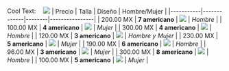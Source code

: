 <a href="http://cooltext.com" target="_top"><img src="https://cooltext.com/images/ct_pixel.gif" width="80" height="15" alt="Cool Text: Logo and Graphics Generator" border="0" /></a>
![](http://r53.cooltext.com/rendered/cooltext282792427143477.png)
| Precio  | Talla       | Diseño | Hombre/Mujer   |
|-----------|-------------|--------|----------------|
| 200.00 MX | **7 americano** | ![](https://images-na.ssl-images-amazon.com/images/I/81BI-ImCqDL._UL1500_.jpg)  | _Hombre_         |
| 100.00 MX | **4 americano** | ![](https://http2.mlstatic.com/zapatos-crocs-mujer-D_NQ_NP_646816-MLM26733883735_012018-F.jpg)  | _Mujer_          |
| 300.00 MX | **4 americano** | ![](https://www.schlappenladen.de/media/image/product/66989/lg/en-crocs-crocband_1.png)  | _Hombre_         |
| 120.00 MX | **3 americano** | ![](http://i0.kym-cdn.com/photos/images/original/000/905/411/448.jpg)  | _Hombre y Mujer_ |
| 230.00 MX | **5 americano** | ![](https://http2.mlstatic.com/crocs-crocband-raspberrywhite-fucsiablanco-D_NQ_NP_784512-MLA25967195652_092017-F.jpg)  | _Mujer_          |
| 190.00 MX | **6 americano** | ![](https://www.swiminn.com/f/13590/135901216_3/crocs-yukon-mesa-clog.jpg)  | _Hombre_         |
| 96.00 MX  | **3 americano** | ![](https://shoesonlineshop.org/wp-content/uploads/2015/05/crocs-Girls-CrocsLights-Hello-Kitty-Light-Up-Clog-0.jpg)  | _Mujer_          |
| 300.00 MX | **8 americano** | ![](http://www.neoxprevencion.es/image/cache/data/category_21/zuecos-swiftwater-deck-clog-azul-marino-blanco-crocs-hombre-mvk11w-sbl3813635234--12951-500x500_0.jpg)  | _Hombre_         |
| 100.00 MX | **5 americano** | ![](https://zapachic.com/wp-content/uploads/2014/04/1.jpg)  | _Mujer_          |
```
